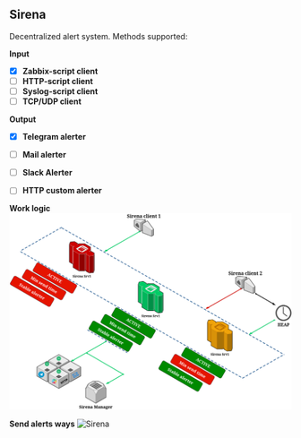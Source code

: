 ## Sirena
Decentralized alert system.
Methods supported: 

**Input**
- [x] **Zabbix-script client**
- [ ] **HTTP-script client**
- [ ] **Syslog-script client**
- [ ] **TCP/UDP client**

**Output**
- [x] **Telegram alerter**
- [ ] **Mail alerter**
- [ ] **Slack Alerter**
- [ ] **HTTP custom alerter**


**Work logic**
![Sirena](README/Sirena.png)

**Send alerts ways**
![Sirena](/../../../../../../../../../../../)


